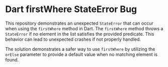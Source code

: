 # Dart firstWhere StateError Bug

This repository demonstrates an unexpected `StateError` that can occur when using the `firstWhere` method in Dart.  The `firstWhere` method throws a `StateError` if no element in the list satisfies the provided predicate.  This behavior can lead to unexpected crashes if not properly handled.

The solution demonstrates a safer way to use `firstWhere` by utilizing the `orElse` parameter to provide a default value when no matching element is found.
